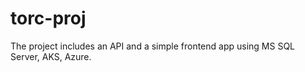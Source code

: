 # torc-proj
 The project includes an API and a simple frontend app using MS SQL Server, AKS, Azure.
